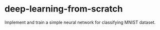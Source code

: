 # deep-learning-from-scratch
Implement and train a simple neural network for classifying MNIST dataset.
